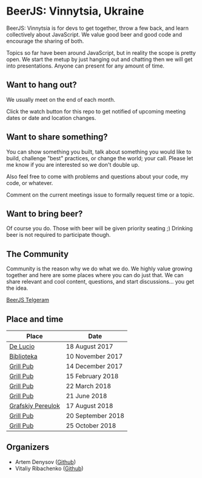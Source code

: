 BeerJS: Vinnytsia, Ukraine
============

BeerJS: Vinnytsia is for devs to get together, throw a few back, and learn collectively about JavaScript. We value good beer and good code and encourage the sharing of both.

Topics so far have been around JavaScript, but in reality the scope is pretty open. We start the metup by just hanging out and chatting then we will get into presentations. Anyone can present for any amount of time.


Want to hang out?
-----------------

We usually meet on the end of each month.

Click the watch button for this repo to get notified of upcoming meeting dates or date and location changes.


Want to share something?
-----------------------

You can show something you built, talk about something you would like to build, challenge "best" practices, or change the world; your call. Please let me know if you are interested so we don't double up.

Also feel free to come with problems and questions about your code, my code, or whatever.

Comment on the current meetings issue to formally request time or a topic.


Want to bring beer?
------------------

Of course you do.  Those with beer will be given priority seating ;)  Drinking beer is not required to participate though.


The Community
-------------

Community is the reason why we do what we do.  We highly value growing together and here are some places where you can do just that.  We can share relevant and cool content, questions, and start discussions... you get the idea.

[BeerJS Telgeram](https://t.me/beerjs_vinnytsia)<br />


Place and time
--------------

Place                                                      | Date
-----------------------------------------------------------|------------------
[De Lucio](https://goo.gl/maps/KohKhDa5NRG2)               | 18 August 2017
[Biblioteka](https://goo.gl/maps/2BYxQWM1FUq)              | 10 November 2017
[Grill Pub](https://goo.gl/maps/QTrLRurNz7M2)              | 14 December 2017
[Grill Pub](https://goo.gl/maps/QTrLRurNz7M2)              | 15 February 2018
[Grill Pub](https://goo.gl/maps/QTrLRurNz7M2)              | 22 March 2018
[Grill Pub](https://goo.gl/maps/QTrLRurNz7M2)              | 21 June 2018
[Grafskiy Pereulok](https://goo.gl/maps/XFVUVAAUPF92)      | 17 August 2018
[Grill Pub](https://goo.gl/maps/QTrLRurNz7M2)              | 20 September 2018
[Grill Pub](https://goo.gl/maps/QTrLRurNz7M2)              | 25 October 2018

Organizers
----------

* Artem Denysov ([Github](https://github.com/denar90))
* Vitaliy Ribachenko ([Github](https://github.com/VitaliyR))
